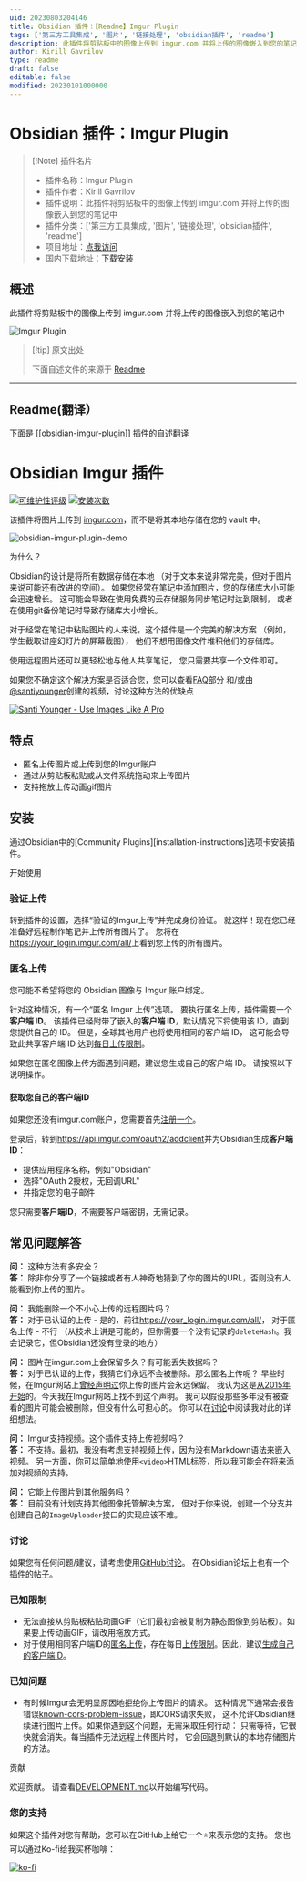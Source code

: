 ```yaml
---
uid: 20230803204146
title: Obsidian 插件：【Readme】Imgur Plugin
tags: ['第三方工具集成', '图片', '链接处理', 'obsidian插件', 'readme']
description: 此插件将剪贴板中的图像上传到 imgur.com 并将上传的图像嵌入到您的笔记中
author: Kirill Gavrilov
type: readme
draft: false
editable: false
modified: 20230101000000
---
```


# Obsidian 插件：Imgur Plugin

> [!Note] 插件名片
> - 插件名称：Imgur Plugin
> - 插件作者：Kirill Gavrilov
> - 插件说明：此插件将剪贴板中的图像上传到 imgur.com 并将上传的图像嵌入到您的笔记中
> - 插件分类：['第三方工具集成', '图片', '链接处理', 'obsidian插件', 'readme']
> - 项目地址：[点我访问](https://github.com/gavvvr/obsidian-imgur-plugin)
> - 国内下载地址：[下载安装](https://pkmer.cn/products/plugin/pluginMarket/?obsidian-imgur-plugin)

## 概述

此插件将剪贴板中的图像上传到 imgur.com 并将上传的图像嵌入到您的笔记中

![Imgur Plugin](https://cdn.pkmer.cn/covers/obsidian-imgur-plugin.GIF!pkmer)

> [!tip] 原文出处
> 
>下面自述文件的来源于 [Readme](https://ghproxy.net/https://raw.githubusercontent.com/gavvvr/obsidian-imgur-plugin/master/README.md)
> 

---

## Readme(翻译）

下面是 [[obsidian-imgur-plugin]] 插件的自述翻译


# Obsidian Imgur 插件

[![可维护性评级](https://sonarcloud.io/api/project_badges/measure?project=gavvvr_obsidian-imgur-plugin&metric=sqale_rating)](https://sonarcloud.io/dashboard?id=gavvvr_obsidian-imgur-plugin)
[![安装次数](https://img.shields.io/github/downloads/gavvvr/obsidian-imgur-plugin/main.js.svg)][安装说明]

[安装说明]: https://help.obsidian.md/Advanced+topics/Third-party+plugins#Discover+and+install+community+plugins

该插件将图片上传到 [imgur.com](https://imgur.com/)，而不是将其本地存储在您的 vault 中。

![obsidian-imgur-plugin-demo](https://user-images.githubusercontent.com/1719646/120395609-efe33b80-c33d-11eb-9960-95b9aac0b0b9.gif)

为什么？

Obsidian的设计是将所有数据存储在本地
（对于文本来说非常完美，但对于图片来说可能还有改进的空间）。
如果您经常在笔记中添加图片，您的存储库大小可能会迅速增长。
这可能会导致在使用免费的云存储服务同步笔记时达到限制，
或者在使用git备份笔记时导致存储库大小增长。

对于经常在笔记中粘贴图片的人来说，这个插件是一个完美的解决方案
（例如，学生截取讲座幻灯片的屏幕截图），
他们不想用图像文件堆积他们的存储库。

使用远程图片还可以更轻松地与他人共享笔记，
您只需要共享一个文件即可。

如果您不确定这个解决方案是否适合您，您可以查看[FAQ](#faq)部分
和/或由[@santiyounger][santiyounger]创建的视频，讨论这种方法的优缺点

[![Santi Younger - Use Images Like A Pro](https://img.youtube.com/vi/-a1vJVy20cQ/0.jpg)](https://www.youtube.com/watch?v=-a1vJVy20cQ)

[santiyounger]: https://github.com/santiyounger

## 特点

- 匿名上传图片或上传到您的Imgur账户
- 通过从剪贴板粘贴或从文件系统拖动来上传图片
- 支持拖放上传动画gif图片

## 安装

通过Obsidian中的[Community Plugins][installation-instructions]选项卡安装插件。

开始使用

### 验证上传

转到插件的设置，选择“验证的Imgur上传”并完成身份验证。
就这样！现在您已经准备好远程制作笔记并上传所有图片了。
您将在<https://your_login.imgur.com/all/>上看到您上传的所有图片。

### 匿名上传

您可能不希望将您的 Obsidian 图像与 Imgur 账户绑定。

针对这种情况，有一个“匿名 Imgur 上传”选项。
要执行匿名上传，插件需要一个**客户端 ID**。
该插件已经附带了嵌入的**客户端 ID**，默认情况下将使用该 ID，直到您提供自己的 ID。
但是，全球其他用户也将使用相同的客户端 ID，
这可能会导致此共享客户端 ID 达到[每日上传限制](#known-limitations)。

如果您在匿名图像上传方面遇到问题，建议您生成自己的客户端 ID。
请按照以下说明操作。

#### 获取您自己的客户端ID

如果您还没有imgur.com账户，您需要首先[注册一个](https://imgur.com/register)。

登录后，转到<https://api.imgur.com/oauth2/addclient>并为Obsidian生成**客户端ID**：

- 提供应用程序名称，例如"Obsidian"
- 选择"OAuth 2授权，无回调URL"
- 并指定您的电子邮件

您只需要**客户端ID**，不需要客户端密钥，无需记录。

## 常见问题解答

**问：** 这种方法有多安全？  
**答：** 除非你分享了一个链接或者有人神奇地猜到了你的图片的URL，否则没有人能看到你上传的图片。

**问：** 我能删除一个不小心上传的远程图片吗？  
**答：** 对于已认证的上传 - 是的，前往<https://your_login.imgur.com/all/>，
对于匿名上传 - 不行
（从技术上讲是可能的，但你需要一个没有记录的`deleteHash`。我会记录它，但Obsidian还没有登录的地方）

**问：** 图片在imgur.com上会保留多久？有可能丢失数据吗？  
**答：** 对于已认证的上传，我猜它们永远不会被删除。那么匿名上传呢？
早些时候，在Imgur网站上[曾经声明过][early-imgur-guarantees]你上传的图片会永远保留。
我认为这是[从2015年开始][imgur-pro-free]的。今天我在Imgur网站上找不到这个声明。
我可以假设那些多年没有被查看的图片可能会被删除，但没有什么可担心的。
你可以在[讨论][ttl-discussion]中阅读我对此的详细想法。

[imgur-pro-free]: https://blog.imgur.com/2015/02/09/imgur-pro-for-everyone/
[early-imgur-guarantees]: https://webapps.stackexchange.com/questions/75993/how-long-does-imgur-store-uploaded-images/75994#75994
[ttl-discussion]: https://github.com/gavvvr/obsidian-imgur-plugin/discussions/4#discussioncomment-590286

**问：** Imgur支持视频。这个插件支持上传视频吗？  
**答：** 不支持。最初，我没有考虑支持视频上传，因为没有Markdown语法来嵌入视频。
另一方面，你可以简单地使用`<video>`HTML标签，所以我可能会在将来添加对视频的支持。

**问：** 它能上传图片到其他服务吗？  
**答：** 目前没有计划支持其他图像托管解决方案，
但对于你来说，创建一个分支并创建自己的`ImageUploader`接口的实现应该不难。

### 讨论

如果您有任何问题/建议，请考虑使用[GitHub讨论][gh-discussions]。
在Obsidian论坛上也有一个[插件的帖子][forum-thread]。

[gh-discussions]: https://forum.obsidian.md/t/imgur-plugin-for-pasting-images/11462/10
[forum-thread]: https://forum.obsidian.md/t/imgur-plugin-for-pasting-images/11462

### 已知限制

- 无法直接从剪贴板粘贴动画GIF（它们最初会被复制为静态图像到剪贴板）。如果要上传动画GIF，请改用拖放方式。
- 对于使用相同客户端ID的[匿名上传](#anonymous-upload)，存在每日[上传限制](https://apidocs.imgur.com/#rate-limits)。因此，建议[生成自己的客户端ID](#obtaining-your-own-client-id)。

### 已知问题

- 有时候Imgur会无明显原因地拒绝你上传图片的请求。
  这种情况下通常会报告错误[known-cors-problem-issue]，即CORS请求失败，
  这不允许Obsidian继续进行图片上传。如果你遇到这个问题，无需采取任何行动：
  只需等待，它很快就会消失。每当插件无法远程上传图片时，
  它会回退到默认的本地存储图片的方法。

[known-cors-problem-issue]: https://github.com/gavvvr/obsidian-imgur-plugin/issues/8

贡献

欢迎贡献。
请查看[DEVELOPMENT.md](DEVELOPMENT.md)以开始编写代码。

### 您的支持

如果这个插件对您有帮助，您可以在GitHub上给它一个⭐️来表示您的支持。
您也可以通过Ko-fi给我买杯咖啡：

[![ko-fi](https://ko-fi.com/img/githubbutton_sm.svg)](https://ko-fi.com/F2F44TOP7)



